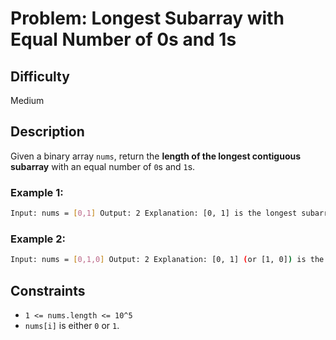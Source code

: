 # Problem: Longest Subarray with Equal Number of 0s and 1s

## Difficulty
Medium

## Description

Given a binary array `nums`, return the **length of the longest contiguous subarray** with an equal number of `0`s and `1`s.

### Example 1:
```bash
Input: nums = [0,1] Output: 2 Explanation: [0, 1] is the longest subarray with equal number of 0s and 1s.
```

### Example 2:
```bash
Input: nums = [0,1,0] Output: 2 Explanation: [0, 1] (or [1, 0]) is the longest subarray with equal number of 0s and 1s.
```

## Constraints
- `1 <= nums.length <= 10^5`
- `nums[i]` is either `0` or `1`.
